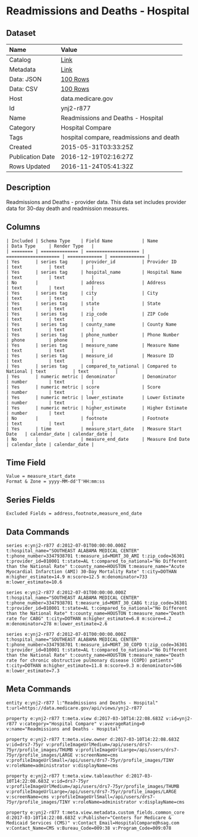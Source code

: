 # Readmissions and Deaths - Hospital

## Dataset

| Name | Value |
| :--- | :---- |
| Catalog | [Link](https://catalog.data.gov/dataset/readmissions-and-deaths-hospital) |
| Metadata | [Link](https://data.medicare.gov/api/views/ynj2-r877) |
| Data: JSON | [100 Rows](https://data.medicare.gov/api/views/ynj2-r877/rows.json?max_rows=100) |
| Data: CSV | [100 Rows](https://data.medicare.gov/api/views/ynj2-r877/rows.csv?max_rows=100) |
| Host | data.medicare.gov |
| Id | ynj2-r877 |
| Name | Readmissions and Deaths - Hospital |
| Category | Hospital Compare |
| Tags | hospital compare, readmissions and death |
| Created | 2015-05-31T03:33:25Z |
| Publication Date | 2016-12-19T02:16:27Z |
| Rows Updated | 2016-11-24T05:41:32Z |

## Description

Readmissions and Deaths - provider data. This data set includes provider data for 30-day death and readmission measures.

## Columns

```ls
| Included | Schema Type    | Field Name           | Name                 | Data Type     | Render Type   |
| ======== | ============== | ==================== | ==================== | ============= | ============= |
| Yes      | series tag     | provider_id          | Provider ID          | text          | text          |
| Yes      | series tag     | hospital_name        | Hospital Name        | text          | text          |
| No       |                | address              | Address              | text          | text          |
| Yes      | series tag     | city                 | City                 | text          | text          |
| Yes      | series tag     | state                | State                | text          | text          |
| Yes      | series tag     | zip_code             | ZIP Code             | text          | text          |
| Yes      | series tag     | county_name          | County Name          | text          | text          |
| Yes      | series tag     | phone_number         | Phone Number         | phone         | phone         |
| Yes      | series tag     | measure_name         | Measure Name         | text          | text          |
| Yes      | series tag     | measure_id           | Measure ID           | text          | text          |
| Yes      | series tag     | compared_to_national | Compared to National | text          | text          |
| Yes      | numeric metric | denominator          | Denominator          | number        | text          |
| Yes      | numeric metric | score                | Score                | number        | text          |
| Yes      | numeric metric | lower_estimate       | Lower Estimate       | number        | text          |
| Yes      | numeric metric | higher_estimate      | Higher Estimate      | number        | text          |
| No       |                | footnote             | Footnote             | text          | text          |
| Yes      | time           | measure_start_date   | Measure Start Date   | calendar_date | calendar_date |
| No       |                | measure_end_date     | Measure End Date     | calendar_date | calendar_date |
```

## Time Field

```ls
Value = measure_start_date
Format & Zone = yyyy-MM-dd'T'HH:mm:ss
```

## Series Fields

```ls
Excluded Fields = address,footnote,measure_end_date
```

## Data Commands

```ls
series e:ynj2-r877 d:2012-07-01T00:00:00.000Z t:hospital_name="SOUTHEAST ALABAMA MEDICAL CENTER" t:phone_number=3347938701 t:measure_id=MORT_30_AMI t:zip_code=36301 t:provider_id=010001 t:state=AL t:compared_to_national="No Different than the National Rate" t:county_name=HOUSTON t:measure_name="Acute Myocardial Infarction (AMI) 30-Day Mortality Rate" t:city=DOTHAN m:higher_estimate=14.9 m:score=12.5 m:denominator=733 m:lower_estimate=10.6

series e:ynj2-r877 d:2012-07-01T00:00:00.000Z t:hospital_name="SOUTHEAST ALABAMA MEDICAL CENTER" t:phone_number=3347938701 t:measure_id=MORT_30_CABG t:zip_code=36301 t:provider_id=010001 t:state=AL t:compared_to_national="No Different than the National Rate" t:county_name=HOUSTON t:measure_name="Death rate for CABG" t:city=DOTHAN m:higher_estimate=6.8 m:score=4.2 m:denominator=278 m:lower_estimate=2.6

series e:ynj2-r877 d:2012-07-01T00:00:00.000Z t:hospital_name="SOUTHEAST ALABAMA MEDICAL CENTER" t:phone_number=3347938701 t:measure_id=MORT_30_COPD t:zip_code=36301 t:provider_id=010001 t:state=AL t:compared_to_national="No Different than the National Rate" t:county_name=HOUSTON t:measure_name="Death rate for chronic obstructive pulmonary disease (COPD) patients" t:city=DOTHAN m:higher_estimate=11.8 m:score=9.3 m:denominator=586 m:lower_estimate=7.3
```

## Meta Commands

```ls
entity e:ynj2-r877 l:"Readmissions and Deaths - Hospital" t:url=https://data.medicare.gov/api/views/ynj2-r877

property e:ynj2-r877 t:meta.view d:2017-03-10T14:22:08.683Z v:id=ynj2-r877 v:category="Hospital Compare" v:averageRating=0 v:name="Readmissions and Deaths - Hospital"

property e:ynj2-r877 t:meta.view.owner d:2017-03-10T14:22:08.683Z v:id=drs7-75yr v:profileImageUrlMedium=/api/users/drs7-75yr/profile_images/THUMB v:profileImageUrlLarge=/api/users/drs7-75yr/profile_images/LARGE v:screenName=cms v:profileImageUrlSmall=/api/users/drs7-75yr/profile_images/TINY v:roleName=administrator v:displayName=cms

property e:ynj2-r877 t:meta.view.tableauthor d:2017-03-10T14:22:08.683Z v:id=drs7-75yr v:profileImageUrlMedium=/api/users/drs7-75yr/profile_images/THUMB v:profileImageUrlLarge=/api/users/drs7-75yr/profile_images/LARGE v:screenName=cms v:profileImageUrlSmall=/api/users/drs7-75yr/profile_images/TINY v:roleName=administrator v:displayName=cms

property e:ynj2-r877 t:meta.view.metadata.custom_fields.common_core d:2017-03-10T14:22:08.683Z v:Publisher="Centers for Medicare & Medicaid Services (CMS)" v:Contact_Email=HospitalCompare@hsag.com v:Contact_Name=CMS v:Bureau_Code=009:38 v:Program_Code=009:078
```